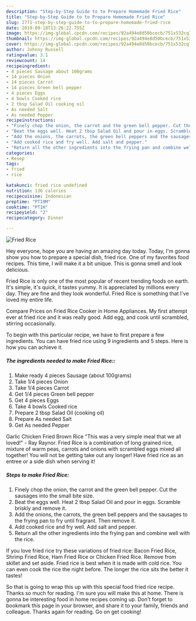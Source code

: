 ```yaml
---
description: "Step-by-Step Guide to to Prepare Homemade Fried Rice"
title: "Step-by-Step Guide to to Prepare Homemade Fried Rice"
slug: 2771-step-by-step-guide-to-to-prepare-homemade-fried-rice
date: 2019-09-18T13:26:22.755Z
image: https://img-global.cpcdn.com/recipes/92a494e8d50bcecb/751x532cq70/fried-rice-recipe-main-photo.jpg
thumbnail: https://img-global.cpcdn.com/recipes/92a494e8d50bcecb/751x532cq70/fried-rice-recipe-main-photo.jpg
cover: https://img-global.cpcdn.com/recipes/92a494e8d50bcecb/751x532cq70/fried-rice-recipe-main-photo.jpg
author: Johnny Russell
ratingvalue: 3.1
reviewcount: 14
recipeingredient:
- 4 pieces Sausage about 100grams
- 14 pieces Onion
- 14 pieces Carrot
- 14 pieces Green bell pepper
- 4 pieces Eggs
- 4 bowls Cooked rice
- 2 tbsp Salad Oil cooking oil
- As needed Salt
- As needed Pepper
recipeinstructions:
- "Finely chop the onion, the carrot and the green bell pepper. Cut the sausages into the small bite size."
- "Beat the eggs well. Heat 2 tbsp Salad Oil and pour in eggs. Scramble briskly and remove it."
- "Add the onions, the carrots, the green bell peppers and the sausages to the frying pan to fry until fragrant. Then remove it."
- "Add cooked rice and fry well. Add salt and pepper."
- "Return all the other ingredients into the frying pan and combine well with the rice."
categories:
- Resep
tags:
- fried
- rice

katakunci: fried rice undefined
nutrition: 136 calories
recipecuisine: Indonesian
preptime: "PT19M"
cooktime: "PT1H"
recipeyield: "2"
recipecategory: Dinner

---
```



![Fried Rice](https://img-global.cpcdn.com/recipes/92a494e8d50bcecb/751x532cq70/fried-rice-recipe-main-photo.jpg)

Hey everyone, hope you are having an amazing day today. Today, I'm gonna show you how to prepare a special dish, fried rice. One of my favorites food recipes. This time, I will make it a bit unique. This is gonna smell and look delicious.

Fried Rice is only one of the most popular of recent trending foods on earth. It's simple, it's quick, it tastes yummy. It is appreciated by millions every day. They are fine and they look wonderful. Fried Rice is something that I've loved my entire life.

Compare Prices on Fried Rice Cooker in Home Appliances. My first attempt ever at fried rice and it was really good. Add egg, and cook until scrambled, stirring occasionally.


To begin with this particular recipe, we have to first prepare a few ingredients. You can have fried rice using 9 ingredients and 5 steps. Here is how you can achieve it.

##### The ingredients needed to make Fried Rice::

1. Make ready 4 pieces Sausage (about 100grams)
1. Take 1/4 pieces Onion
1. Take 1/4 pieces Carrot
1. Get 1/4 pieces Green bell pepper
1. Get 4 pieces Eggs
1. Take 4 bowls Cooked rice
1. Prepare 2 tbsp Salad Oil (cooking oil)
1. Prepare As needed Salt
1. Get As needed Pepper


Garlic Chicken Fried Brown Rice &#34;This was a very simple meal that we all loved!&#34; - Ray Raynor. Fried Rice is a combination of long grained rice, mixture of warm peas, carrots and onions with scrambled eggs mixed all together! You will not be getting take out any longer! Have fried rice as an entree or a side dish when serving it! 

##### Steps to make Fried Rice:

1. Finely chop the onion, the carrot and the green bell pepper. Cut the sausages into the small bite size.
1. Beat the eggs well. Heat 2 tbsp Salad Oil and pour in eggs. Scramble briskly and remove it.
1. Add the onions, the carrots, the green bell peppers and the sausages to the frying pan to fry until fragrant. Then remove it.
1. Add cooked rice and fry well. Add salt and pepper.
1. Return all the other ingredients into the frying pan and combine well with the rice.


If you love fried rice try these variations of fried rice: Bacon Fried Rice, Shrimp Fried Rice, Ham Fried Rice or Chicken Fried Rice. Remove from skillet and set aside. Fried rice is best when it is made with cold rice. You can even cook the rice the night before. The longer the rice sits the better it tastes! 

So that is going to wrap this up with this special food fried rice recipe. Thanks so much for reading. I'm sure you will make this at home. There is gonna be interesting food in home recipes coming up. Don't forget to bookmark this page in your browser, and share it to your family, friends and colleague. Thanks again for reading. Go on get cooking!
